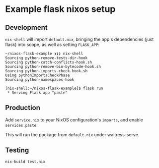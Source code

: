 # Example flask nixos setup

## Development

`nix-shell` will import `default.nix`, bringing the app's dependencies (just flask) into scope, as well as setting `FLASK_APP`:

```
~/nixos-flask-example ❯❯❯ nix-shell
Sourcing python-remove-tests-dir-hook
Sourcing python-catch-conflicts-hook.sh
Sourcing python-remove-bin-bytecode-hook.sh
Sourcing python-imports-check-hook.sh
Using pythonImportsCheckPhase
Sourcing python-namespaces-hook

[nix-shell:~/nixos-flask-example]$ flask run
 * Serving Flask app "paste"
```

## Production

Add `service.nix` to your NixOS configuration's `imports`, and enable `services.paste`.

This will run the package from `default.nix` under waitress-serve.

## Testing

`nix-build test.nix`
